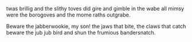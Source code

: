 twas brillig and the slithy toves
did gire and gimble in the wabe
all mimsy were the borogoves
and the mome raths outgrabe.

Beware the jabberwookie, my son!
the jaws that bite, the claws that catch
beware the jub jub bird and shun
the frumious bandersnatch.
